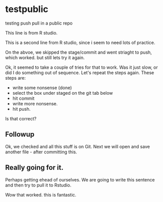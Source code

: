 # testpublic
testing push pull in a public repo

This line is from R studio. 

This is a second line from R studio, since i seem to need lots of practice. 

On the abvoe, we skipped the stage/commit and went striaght to push, which worked. but still lets try it again. 

Ok, it seemed to take a couple of tries for that to work. Was it just slow, or did I do something out of sequence. Let's repeat the steps again. These steps are: 

 + write some nonsense (done)
 + select the box under staged on the git tab below 
 + hit commit
 + write more nonsense. 
 + hit push. 
 
Is that correct? 

## Followup 

Ok, we checked and all this stuff is on Git. Next we will open and save another file - after committing this. 

## Really going for it.

Perhaps getting ehead of ourselves. We are going to write this sentence and then try to pull it to Rstudio. 

Wow that worked. this is fantastic. 


